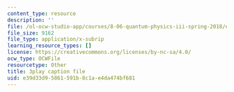```yaml
---
content_type: resource
description: ''
file: /ol-ocw-studio-app/courses/8-06-quantum-physics-iii-spring-2018/e39d33d95861591b8c1ae4da474bf681_N9f0MIzNcmI.vtt
file_size: 9162
file_type: application/x-subrip
learning_resource_types: []
license: https://creativecommons.org/licenses/by-nc-sa/4.0/
ocw_type: OCWFile
resourcetype: Other
title: 3play caption file
uid: e39d33d9-5861-591b-8c1a-e4da474bf681
---
```

